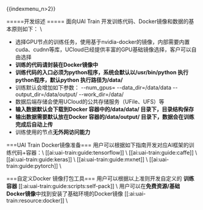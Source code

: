 {{indexmenu_n>2}}

=====开发综述  =====
面向UAI Train 开发训练代码、Docker镜像和数据的基本原则如下： \\
  - 选择GPU节点的训练任务，使用基于nvidia-docker的镜像，内部需要内置cuda、cudnn等库，UCloud已经提供丰富的GPU基础镜像选择，客户可以自由选择
  - **训练的代码请封装在Docker镜像中**
  - **训练代码的入口必须为python程序，系统会默认以/usr/bin/python 执行python程序，默认python 执行路径为/data/**
  - 训练默认会增加如下参数： \-\-num\_gpus=<num> \-\-data\_dir=/data/data \-\-output\_dir=/data/output/ \-\-work\_dir=/data/
  - 数据后端存储会使用UCloud的公共存储服务（UFile、UFS）等
  - **输入数据默认会下载到Docker 容器中的/data/data/ 目录下，目录结构保存**
  - **输出数据需要默认放在Docker 容器的/data/output/ 目录下，数据会在训练完成后自动上传**
  - 训练使用的节点**无外网访问能力**

===UAI Train Docker镜像准备===
用户可以根据如下指南开发对应AI框架的训练代码+容器：\\
[[ai:uai-train:guide:tensorflow]] \\
[[ai:uai-train:guide:caffe]] \\
[[ai:uai-train:guide:keras]] \\
[[ai:uai-train:guide:mxnet]] \\
[[ai:uai-train:guide:pytorch]] \\

===自定义Docker 镜像打包工具===
用户可以根据以上准则开发自定义的 **训练容器**
[[:ai:uai-train:guide:scripts:self-pack]] \\
用户可以在**免费资源/基础Docker镜像**中找到安装了基础环境的Docker镜像
[[:ai:uai-train:resource:docker]] \\